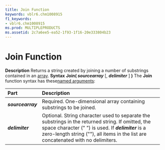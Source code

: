 ```yaml
---
title: Join Function
keywords: vblr6.chm1008915
f1_keywords:
- vblr6.chm1008915
ms.prod: MULTIPLEPRODUCTS
ms.assetid: 2c7a6ee5-ea52-1f93-1f16-20e333804b23
---
```



# Join Function



 **Description**
Returns a string created by joining a number of substrings contained in an [array](vbe-glossary.md).
 **Syntax**
 **Join( _sourcearray_** [, **_delimiter_** ] **)**
The  **Join** function syntax has these[named arguments](vbe-glossary.md):


|**Part**|**Description**|
|:-----|:-----|
|**_sourcearray_**|Required. One-dimensional array containing substrings to be joined.|
|**_delimiter_**|Optional. String character used to separate the substrings in the returned string. If omitted, the space character (" ") is used. If  **_delimiter_** is a zero-length string (""), all items in the list are concatenated with no delimiters.|

